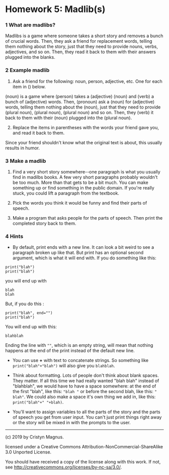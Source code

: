 # Homework 5: Madlib(s)


### 1 What are madlibs?
Madlibs is a game where someone takes a short story and removes a bunch
of crucial words. Then, they ask a friend for replacement words, telling
them nothing about the story, just that they need to provide nouns, verbs,
adjectives, and so on. Then, they read it back to them with their 
answers plugged into the blanks.

### 2 Example madlib

1. Ask a friend for the following: noun, person, adjective, etc. One for 
each item in () below. 

(noun) is a game where (person) takes a (adjective) (noun) and (verb) a
bunch of (adjective) words. Then, (pronoun) ask a (noun) for (adjective) words,
telling them nothing about the (noun), just that they need to provide (plural noun),
(plural noun), (plural noun) and so on. Then, they (verb) it back to them 
with their (noun) plugged into the (plural noun).

2. Replace the items in parentheses with the words your friend gave you, and 
read it back to them. 

Since your friend shouldn't know what the original text is about, this 
usually results in humor. 

### 3 Make a madlib
1. Find a very short story somewhere--one paragraph is what you usually find
in madilbs books. A few very short paragraphs probably wouldn't be too much.
More than that gets to be a bit much. You can make something up or find something
in the public domain. If you're really stuck, you could lift a paragraph from
the textbook. 

2. Pick the words you think it would be funny and find their parts of speech.

3. Make a program that asks people for the parts of speech. Then print the completed
story back to them.

### 4 Hints
 * By default, print ends with a new line. It can look a bit weird to see a 
 paragraph broken up like that. But print has an optional second argument, which
 is what it will end with. If you do something like this:

 ```
 print("blah")
 print("blah")
 ```
 you will end up with

 ```
 blah
 blah
 ```

 But, if you do this :

 ```
 print("blah", end="")
 print("blah")
 ```
 You will end up with this:

 ```
 blahblah
 ```

 Ending the line with ```""```, which is an empty string, will mean that nothing 
 happens at the end of the print instead of the default new line.

 * You can use **+** with text to concatenate strings. So something like 
 ```print("blah"+"blah")``` will also give you ```blahblah```.

 * Think about formatting. Lots of people don't think about blank spaces. They matter.
 If all this time we had really wanted "blah blah" instead of "blahblah", we would have 
 to have a space somewhere: at the end of the first "blah", like this: ```"blah "``` or 
 before the second blah, like this: ```" blah"```. We could also make a space it's own
 thing we add in, like this: ```print("blah"+" "+blah)```. 
 
 * You'll want to assign variables to all the parts of the story and the parts of speech
 you get from user input. You can't just print things right away or the story will be mixed
 in with the prompts to the user.

---
(c) 2019 by Cristyn Magnus.

licensed under a
Creative Commons Attribution-NonCommercial-ShareAlike 3.0 Unported License.

You should have received a copy of the license along with this
work.  If not, see http://creativecommons.org/licenses/by-nc-sa/3.0/.
